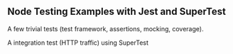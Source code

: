 ## Node Testing Examples with Jest and SuperTest

A few trivial tests (test framework, assertions, mocking, coverage).

A integration test (HTTP traffic) using SuperTest
